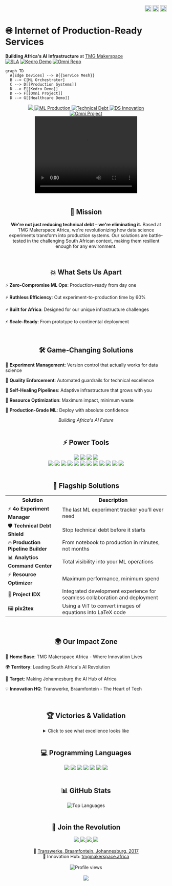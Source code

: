 <!-- LANGUAGE SWITCHER -->
<div align="right">
  <a href="#english" aria-label="English"><img src="https://img.shields.io/badge/EN-0077B5" height="20"></a>
  <a href="README.zu.md" aria-label="isiZulu"><img src="https://img.shields.io/badge/ZU-FFD100" height="20"></a>
  <a href="README.xh.md" aria-label="isiXhosa"><img src="https://img.shields.io/badge/XH-009640" height="20"></a>
</div>

# 🌐 Internet of Production-Ready Services

**Building Africa's AI Infrastructure** at [TMG Makerspace](https://tmgmakerspace.africa)  
[![SLA](https://img.shields.io/badge/uptime-99.99%25-brightgreen)](https://status.tmgmakerspace.africa)
[![Kedro Demo](https://img.shields.io/badge/Live_Kedro_Demo-00A98F?logo=kedro)](https://demo.kedro.org)
[![Omni Repo](https://img.shields.io/badge/Omni_Code-181717?logo=github)](https://github.com/gpt-omni/mini-omni)

```mermaid
graph TD
  A[Edge Devices] --> B{{Service Mesh}}
  B --> C[ML Orchestrator]
  C --> D[[Production Systems]]
  D --> E[[Kedro Demo]]
  D --> F[[Omni Project]]
  D --> G[[Healthcare Demo]]
```

<div align="center">
  <a href="mailto:sudzdpn@outlook.com">
    <img src="https://img.shields.io/badge/Email-D14836?style=for-the-badge&logo=gmail&logoColor=white"/>
  </a>
  <a href="https://saml.co.za">
    <img src="https://img.shields.io/badge/ML_Production_Pioneer-333333?style=for-the-badge" alt="ML Production"/>
  </a>
  <a href="https://tmgmakerspace.africa">
    <img src="https://img.shields.io/badge/Technical_Debt_Eliminator-FF4088?style=for-the-badge" alt="Technical Debt"/>
  </a>
  <a href="https://github.com/sudz">
    <img src="https://img.shields.io/badge/Africa's_DS_Innovator-4D4D4D?style=for-the-badge" alt="DS Innovation"/>
  </a>
</div>

<div align="center">
  <a href="https://github.com/gpt-omni/mini-omni">
    <img src="https://img.shields.io/badge/omni-000000?style=for-the-badge&logo=github&logoColor=white" alt="Omni Project"/>
  </a>
</div>

<div align="center">
  <video width="320" height="240" controls>
    <source src="https://example.com/path-to-your-demo-video.mp4" type="video/mp4">
    Your browser does not support the video tag.
  </video>
</div>

<br>

<h2 align="center">🎯 Mission</h2>
<p align="center"><strong>We're not just reducing technical debt – we're eliminating it.</strong> Based at TMG Makerspace Africa, we're revolutionizing how data science experiments transform into production systems. Our solutions are battle-tested in the challenging South African context, making them resilient enough for any environment.</p>

<br>

<h2 align="center">💥 What Sets Us Apart</h2>
<p>⚡ <strong>Zero-Compromise ML Ops</strong>: Production-ready from day one</p>
<p>⚡ <strong>Ruthless Efficiency</strong>: Cut experiment-to-production time by 60%</p>
<p>⚡ <strong>Built for Africa</strong>: Designed for our unique infrastructure challenges</p>
<p>⚡ <strong>Scale-Ready</strong>: From prototype to continental deployment</p>

<br>

<h2 align="center">🛠️ Game-Changing Solutions</h2>
<p>🔧 <strong>Experiment Management</strong>: Version control that actually works for data science</p>
<p>🔧 <strong>Quality Enforcement</strong>: Automated guardrails for technical excellence</p>
<p>🔧 <strong>Self-Healing Pipelines</strong>: Adaptive infrastructure that grows with you</p>
<p>🔧 <strong>Resource Optimization</strong>: Maximum impact, minimum waste</p>
<p>🔧 <strong>Production-Grade ML</strong>: Deploy with absolute confidence</p>
<div align="center">
  <em>Building Africa's AI Future</em>
</div>

<br>

<h2 align="center">⚡ Power Tools</h2>
<div align="center">
  <a href="https://www.python.org/"><img src="https://img.shields.io/badge/-Python-3776AB?style=for-the-badge&logo=python&logoColor=white" /></a>
  <a href="https://kedro.readthedocs.io/"><img src="https://img.shields.io/badge/-Kedro-004D40?style=for-the-badge&logo=kedro&logoColor=white" /></a>
  <a href="https://mlflow.org/"><img src="https://img.shields.io/badge/-MLflow-0194E2?style=for-the-badge&logo=mlflow&logoColor=white" /></a>
  <a href="https://fastapi.tiangolo.com/"><img src="https://img.shields.io/badge/-FastAPI-009688?style=for-the-badge&logo=fastapi&logoColor=white" /></a>
  <br>
  <a href="https://www.docker.com/"><img src="https://img.shields.io/badge/-Docker-2496ED?style=for-the-badge&logo=docker&logoColor=white" /></a>
  <a href="https://kubernetes.io/"><img src="https://img.shields.io/badge/-Kubernetes-326CE5?style=for-the-badge&logo=kubernetes&logoColor=white" /></a>
  <a href="https://about.gitlab.com/stages-devops-lifecycle/continuous-integration/"><img src="https://img.shields.io/badge/-GitLab_CI-FCA121?style=for-the-badge&logo=gitlab&logoColor=white" /></a>
  <a href="https://huggingface.co/sudzdpn"><img src="https://img.shields.io/badge/-Hugging_Face-FF6F00?style=for-the-badge&logo=huggingface&logoColor=white" /></a>
  <a href="https://azure.microsoft.com/"><img src="https://img.shields.io/badge/-Microsoft_Azure-0078D4?style=for-the-badge&logo=microsoftazure&logoColor=white" /></a>
  <a href="https://www.twitch.tv/"><img src="https://img.shields.io/badge/-Twitch-9146FF?style=for-the-badge&logo=twitch&logoColor=white" /></a>
  <a href="https://powerbi.microsoft.com/"><img src="https://img.shields.io/badge/-Microsoft_Power_BI-F2C811?style=for-the-badge&logo=powerbi&logoColor=black" /></a>
  <a href="https://www.redhat.com/"><img src="https://img.shields.io/badge/-Red_Hat-EE0000?style=for-the-badge&logo=redhat&logoColor=white" /></a>
  <a href="https://www.openai.com/"><img src="https://img.shields.io/badge/-OpenAI-412991?style=for-the-badge&logo=openai&logoColor=white" /></a>
  <a href="https://www.kaggle.com/"><img src="https://img.shields.io/badge/-Kaggle-20BEFF?style=for-the-badge&logo=kaggle&logoColor=white" /></a>
  <a href="https://firebase.google.com/"><img src="https://img.shields.io/badge/-Firebase-FFCA28?style=for-the-badge&logo=firebase&logoColor=black" /></a>
  <a href="https://julius.ai/?via=sudhir"><img src="https://img.shields.io/badge/-Julius.AI-000000?style=for-the-badge&logo=ai&logoColor=white" /></a>
</div>

<br>

<h2 align="center">🚀 Flagship Solutions</h2>
<table align="center">
  <tr>
    <th>Solution</th>
    <th>Description</th>
  </tr>
  <tr>
    <td>⚡ <strong>4o Experiment Manager</strong></td>
    <td>The last ML experiment tracker you'll ever need</td>
  </tr>
  <tr>
    <td>🛡️ <strong>Technical Debt Shield</strong></td>
    <td>Stop technical debt before it starts</td>
  </tr>
  <tr>
    <td>🔥 <strong>Production Pipeline Builder</strong></td>
    <td>From notebook to production in minutes, not months</td>
  </tr>
  <tr>
    <td>📊 <strong>Analytics Command Center</strong></td>
    <td>Total visibility into your ML operations</td>
  </tr>
  <tr>
    <td>⚡ <strong>Resource Optimizer</strong></td>
    <td>Maximum performance, minimum spend</td>
  </tr>
  <tr>
    <td>🧩 <strong>Project IDX</strong></td>
    <td>Integrated development experience for seamless collaboration and deployment</td>
  </tr>
  <tr>
    <td>🖼️ <strong>pix2tex</strong></td>
    <td>Using a ViT to convert images of equations into LaTeX code</td>
  </tr>
</table>

<br>

<h2 align="center">🌍 Our Impact Zone</h2>
<p>🏢 <strong>Home Base</strong>: TMG Makerspace Africa - Where Innovation Lives</p>
<p>🌍 <strong>Territory</strong>: Leading South Africa's AI Revolution</p>
<p>🎯 <strong>Target</strong>: Making Johannesburg the AI Hub of Africa</p>
<p>💡 <strong>Innovation HQ</strong>: Transwerke, Braamfontein - The Heart of Tech</p>

<br>

<h2 align="center">🏆 Victories & Validation</h2>
<div align="center">
  <details>
    <summary>Click to see what excellence looks like</summary>
    <br>
    <ul>
      <li>🎓 <a href="https://learn.microsoft.com/en-us/certifications/azure-ai-engineer/">Microsoft Azure AI Engineer Associate</a></li>
      <li>🎓 <a href="https://learn.microsoft.com/en-us/certifications/azure-solutions-architect/">Microsoft Certified: Azure Solutions Architect Expert</a></li>
      <li>🎓 <a href="https://www.isc2.org/Certifications/CISSP">Certified Information Systems Security Professional (CISSP)</a></li>
      <li>🏆 <a href="https://www.redbull.com/za-en/events/red-bull-basement">Red Bull Basement National Finalist 🇿🇦</a></li>
      <li>⚡ <a href="https://www.microsoft.com/startups/founders-hub">Microsoft Founders Hub - Level 3</a></li>
      <li>🎓 <a href="https://learn.microsoft.com/en-us/certifications/azure-fundamentals/">Microsoft Certified: Azure Fundamentals</a></li>
      <li>🎓 <a href="https://learn.microsoft.com/en-us/certifications/azure-ai-fundamentals/">Microsoft Certified: Azure AI Fundamentals</a></li>
      <li>🎓 <a href="https://learn.microsoft.com/en-us/certifications/power-platform-fundamentals/">Microsoft Certified: Power Platform Fundamentals</a></li>
      <li>🚗 <a href="https://aws.amazon.com/deepracer/">AWS DeepRacer Championship Participant</a></li>
      <li>☁️ <a href="https://aws.amazon.com/certification/certified-cloud-practitioner/">AWS Cloud Practitioner</a></li>
      <li>🎓 <a href="https://www.microsoft.com/en-us/learning/mcsd-sql-2016-certification.aspx">Microsoft Certified Solutions Developer (MSCD): SQL Server 2016</a></li>
    </ul>
  </details>
</div>

<br>

<h2 align="center">💻 Programming Languages</h2>
<div align="center">
  <a href="https://www.python.org/"><img src="https://img.shields.io/badge/-Python-3776AB?style=for-the-badge&logo=python&logoColor=white" /></a>
  <a href="https://www.javascript.com/"><img src="https://img.shields.io/badge/-JavaScript-F7DF1E?style=for-the-badge&logo=javascript&logoColor=black" /></a>
  <a href="https://dart.dev/"><img src="https://img.shields.io/badge/-Dart-0175C2?style=for-the-badge&logo=dart&logoColor=white" /></a>
  <a href="https://www.microsoft.com/en-us/sql-server/sql-server-2019"><img src="https://img.shields.io/badge/-SQL-CC2927?style=for-the-badge&logo=microsoftsqlserver&logoColor=white" /></a>
  <a href="https://www.r-project.org/"><img src="https://img.shields.io/badge/-R-276DC3?style=for-the-badge&logo=r&logoColor=white" /></a>
  <a href="https://developer.mozilla.org/en-US/docs/Web/CSS"><img src="https://img.shields.io/badge/-CSS-1572B6?style=for-the-badge&logo=css3&logoColor=white" /></a>
  <a href="https://www.postgresql.org/"><img src="https://img.shields.io/badge/-PostgreSQL-336791?style=for-the-badge&logo=postgresql&logoColor=white" /></a>
</div>

<br>

<h2 align="center">📊 GitHub Stats</h2>
<div align="center">
  <img src="https://github-readme-stats.vercel.app/api/top-langs/?username=Sudz&layout=compact&theme=dracula" alt="Top Languages" />
</div>

<br>

<h2 align="center">🤝 Join the Revolution</h2>
<div align="center">
  <a href="mailto:sudzdpn@outlook.com">
    <img src="https://img.shields.io/badge/Connect-D14836?style=for-the-badge&logo=gmail&logoColor=white"/>
  </a>
  <a href="https://saml.co.za">
    <img src="https://img.shields.io/badge/Visit-000000?style=for-the-badge&logo=safari&logoColor=white"/>
  </a>
  <a href="https://www.linkedin.com/in/sudhirdpn?utm_source=share&utm_campaign=share_via&utm_content=profile&utm_medium=android_app">
    <img src="https://img.shields.io/badge/Partner-0077B5?style=for-the-badge&logo=linkedin&logoColor=white"/>
  </a>
  <a href="https://x.com/sudzdpn">
    <img src="https://img.shields.io/badge/Follow-1DA1F2?style=for-the-badge&logo=twitter&logoColor=white"/>
  </a>
</div>

<div align="center">
  <br>
  🏢 <a href="https://g.co/kgs/CKQ5KiE">Transwerke, Braamfontein, Johannesburg, 2017</a>
  <br>
  🚀 Innovation Hub: <a href="https://tmgmakerspace.africa">tmgmakerspace.africa</a>
  <br><br>
  <img src="https://komarev.com/ghpvc/?username=Sudz&style=flat-square&color=blue" alt="Profile views"/>
  <br><br>
  <a href="https://g.dev/sudz">
    <img src="https://img.shields.io/badge/Develop-4285F4?style=for-the-badge&logo=google&logoColor=white"/>
  </a>
</div>
